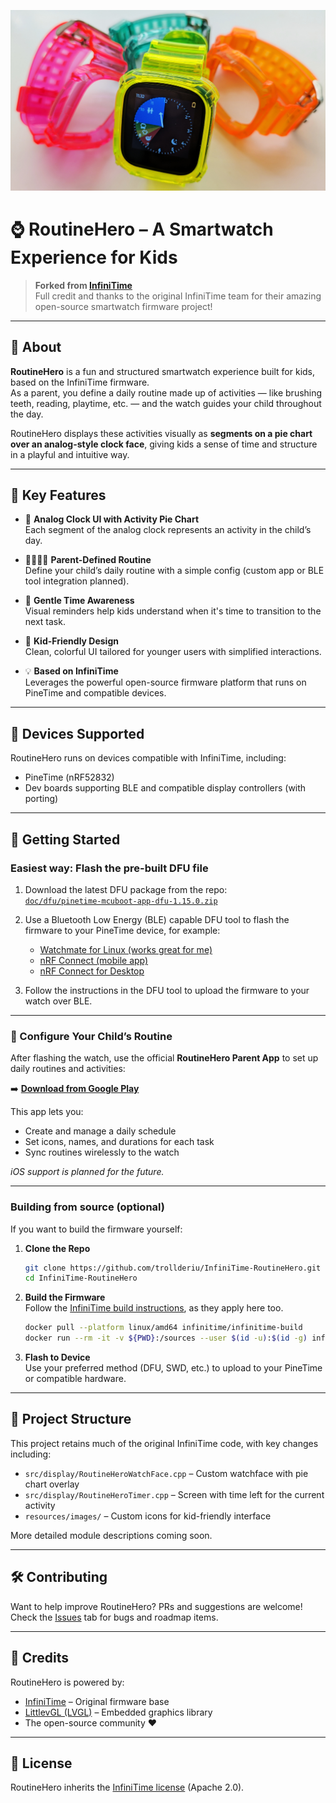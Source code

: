 
![Header Image](doc/img/header.jpg)

# ⌚ RoutineHero – A Smartwatch Experience for Kids

> **Forked from [InfiniTime](https://github.com/InfiniTimeOrg/InfiniTime)**  
> Full credit and thanks to the original InfiniTime team for their amazing open-source smartwatch firmware project!

---

## 📘 About

**RoutineHero** is a fun and structured smartwatch experience built for kids, based on the InfiniTime firmware.  
As a parent, you define a daily routine made up of activities — like brushing teeth, reading, playtime, etc. — and the watch guides your child throughout the day.

RoutineHero displays these activities visually as **segments on a pie chart over an analog-style clock face**, giving kids a sense of time and structure in a playful and intuitive way.

---

## 🎯 Key Features

- 🧭 **Analog Clock UI with Activity Pie Chart**  
  Each segment of the analog clock represents an activity in the child’s day.

- 👨‍👩‍👧‍👦 **Parent-Defined Routine**  
  Define your child’s daily routine with a simple config (custom app or BLE tool integration planned).

- 🔔 **Gentle Time Awareness**  
  Visual reminders help kids understand when it's time to transition to the next task.

- 🎨 **Kid-Friendly Design**  
  Clean, colorful UI tailored for younger users with simplified interactions.

- 💡 **Based on InfiniTime**  
  Leverages the powerful open-source firmware platform that runs on PineTime and compatible devices.

---

## 📱 Devices Supported

RoutineHero runs on devices compatible with InfiniTime, including:

- PineTime (nRF52832)
- Dev boards supporting BLE and compatible display controllers (with porting)

---

## 🚀 Getting Started

### Easiest way: Flash the pre-built DFU file

1. Download the latest DFU package from the repo:  
   [`doc/dfu/pinetime-mcuboot-app-dfu-1.15.0.zip`](doc/dfu/pinetime-mcuboot-app-dfu-1.15.0.zip)

2. Use a Bluetooth Low Energy (BLE) capable DFU tool to flash the firmware to your PineTime device, for example:
   - [Watchmate for Linux (works great for me)](https://github.com/azymohliad/watchmate)  
   - [nRF Connect (mobile app)](https://www.nordicsemi.com/Products/Development-tools/nrf-connect-for-mobile)  
   - [nRF Connect for Desktop](https://www.nordicsemi.com/Products/Development-tools/nrf-connect-for-desktop)

3. Follow the instructions in the DFU tool to upload the firmware to your watch over BLE.

---

### 📱 Configure Your Child’s Routine

After flashing the watch, use the official **RoutineHero Parent App** to set up daily routines and activities:

➡️ [**Download from Google Play**](https://play.google.com/store/apps/details?id=com.routinehero)

This app lets you:
- Create and manage a daily schedule
- Set icons, names, and durations for each task
- Sync routines wirelessly to the watch

*iOS support is planned for the future.*

---

### Building from source (optional)

If you want to build the firmware yourself:

1. **Clone the Repo**
   ```bash
   git clone https://github.com/trollderiu/InfiniTime-RoutineHero.git
   cd InfiniTime-RoutineHero
   ```

2. **Build the Firmware**  
   Follow the [InfiniTime build instructions](https://github.com/InfiniTimeOrg/InfiniTime#building-the-firmware), as they apply here too.
   ```bash
   docker pull --platform linux/amd64 infinitime/infinitime-build
   docker run --rm -it -v ${PWD}:/sources --user $(id -u):$(id -g) infinitime/infinitime-build
   ```

3. **Flash to Device**  
   Use your preferred method (DFU, SWD, etc.) to upload to your PineTime or compatible hardware.

---

## 📂 Project Structure

This project retains much of the original InfiniTime code, with key changes including:

- `src/display/RoutineHeroWatchFace.cpp` – Custom watchface with pie chart overlay
- `src/display/RoutineHeroTimer.cpp` – Screen with time left for the current activity
- `resources/images/` – Custom icons for kid-friendly interface

More detailed module descriptions coming soon.

---

## 🛠 Contributing

Want to help improve RoutineHero? PRs and suggestions are welcome!  
Check the [Issues](https://github.com/trollderiu/InfiniTime-RoutineHero/issues) tab for bugs and roadmap items.

---

## 🙏 Credits

RoutineHero is powered by:

- [InfiniTime](https://github.com/InfiniTimeOrg/InfiniTime) – Original firmware base
- [LittlevGL (LVGL)](https://lvgl.io/) – Embedded graphics library
- The open-source community ❤️

---

## 📄 License

RoutineHero inherits the [InfiniTime license](https://github.com/InfiniTimeOrg/InfiniTime/blob/develop/LICENSE) (Apache 2.0).
